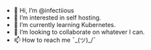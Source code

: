 - 👋 Hi, I’m @infectiious
- 👀 I’m interested in self hosting.
- 🌱 I’m currently learning Kubernetes.
- 💞️ I’m looking to collaborate on whatever I can.
- 📫 How to reach me ¯\_(ツ)_/¯

<!---
infectiious/infectiious is a ✨ special ✨ repository because its `README.md` (this file) appears on your GitHub profile.
You can click the Preview link to take a look at your changes.
--->
